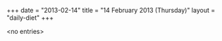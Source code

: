 +++
date = "2013-02-14"
title = "14 February 2013 (Thursday)"
layout = "daily-diet"
+++


\<no entries\>

